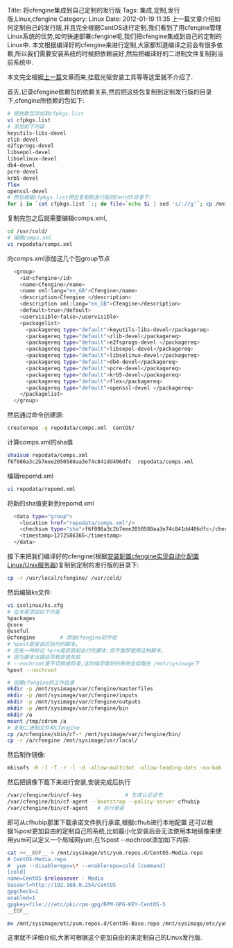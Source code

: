 Title: 将cfengine集成到自己定制的发行版
Tags: 集成,定制,发行版,Linux,cfengine
Category: Linux
Date: 2012-01-19 11:35
上一篇文章介绍如何定制自己的发行版,并且完全根据CentOS进行定制,我们看到了用cfengine管理Linux系统的优势,如何快速部署cfengine呢,我们把cfengine集成到自己的定制的Linux中.
本文根据编译好的cfengine来进行定制,大家都知道编译之前会有很多依赖,所以我们需要安装系统的时候把依赖装好,然后把编译好的二进制文件复制到当前系统中.

本文完全根据<a title="根据CentOS定制自己的发行版" href="/post/36" target="_blank">上一篇</a>文章而来,挂载光驱安装工具等等这里就不介绍了.

<!--more-->首先.记录cfengine依赖包的依赖关系,然后把这些包复制到定制发行版的目录下,cfengine所依赖的包如下:
```bash
# 把依赖包添加到cfpkgs.list
vi cfpkgs.list
# 添加如下内容
keyutils-libs-devel
zlib-devel
e2fsprogs-devel
libsepol-devel
libselinux-devel
db4-devel
pcre-devel
krb5-devel
flex
openssl-devel
# 然后根据cfpkgs.list把包复制到发行版的CentOS目录下:
for i in `cat cfpkgs.list `:; do file=`echo $i ¦ sed 's/://g'`; cp /mnt/CentOS/$file* /usr/cold/CentOS/; done
```
复制完包之后就需要编辑comps.xml,
```bash
cd /usr/cold/
# 编辑comps.xml
vi repodata/comps.xml
```
向comps.xml添加这几个包group节点
```bash
  <group>
    <id>cfengine</id>
    <name>Cfengine</name>
    <name xml:lang="en_GB">Cfengine</name>
    <description>Cfengine </description>
    <description xml:lang="en_GB">Cfengine</description>
    <default>true</default>
    <uservisible>false</uservisible>
    <packagelist>
      <packagereq type="default">keyutils-libs-devel</packagereq>
      <packagereq type="default">zlib-devel</packagereq>
      <packagereq type="default">e2fsprogs-devel </packagereq>
      <packagereq type="default">libsepol-devel</packagereq>
      <packagereq type="default">libselinux-devel</packagereq>
      <packagereq type="default">db4-devel</packagereq>
      <packagereq type="default">pcre-devel</packagereq>
      <packagereq type="default">krb5-devel</packagereq>
      <packagereq type="default">flex</packagereq>
      <packagereq type="default">openssl-devel </packagereq>
    </packagelist>
  </group>
```
然后通过命令创建源:
```bash
createrepo -g repodata/comps.xml  CentOS/
```
计算comps.xml的sha值
```bash
sha1sum repodata/comps.xml
f6f086a3c2b7eee2050580aa3e74c841dd406dfc  repodata/comps.xml
```
编辑repomd.xml
```bash
vi repodata/repomd.xml
```
将新的sha值更新到repomd.xml
```bash
  <data type="group">
    <location href="repodata/comps.xml"/>
    <checksum type="sha">f6f086a3c2b7eee2050580aa3e74c841dd406dfc</checksum>
    <timestamp>1272586365</timestamp>
  </data>
```
接下来把我们编译好的cfengine(根据<a title="安装配置cfengine实现自动化配置Linux/Unix服务器" href="/post/17" target="_blank">安装配置cfengine实现自动化配置Linux/Unix服务器</a>)复制到定制的发行版的目录下:
```bash
cp -r /usr/local/cfengine/ /usr/cold/
```
然后编辑ks文件:
```bash
vi isolinux/ks.cfg
# 在末尾添加如下内容
%packages
@core
@useful
@cfengine        # 添加cfengine软件组
# %post是安装后执行的脚本,
# 还有一种标记 %pre是安装前执行的脚本,但不推荐使用这种脚本,
# 因为脚本出错会导致安装失败
# --nochroot是不切换根目录,这时候安装好的系统会挂载在 /mnt/sysimage下
%post --nochroot

# 创建cfengine的工作目录
mkdir -p /mnt/sysimage/var/cfengine/masterfiles
mkdir -p /mnt/sysimage/var/cfengine/inputs
mkdir -p /mnt/sysimage/var/cfengine/outputs
mkdir -p /mnt/sysimage/var/cfengine/bin
mkdir /a
mount /tmp/cdrom /a
# 复制二进制文件和cfengine
cp /a/cfengine/sbin/cf-* /mnt/sysimage/var/cfengine/bin/
cp -r /a/cfengine /mnt/sysimage/usr/local/
```
然后制作镜像:
```bash
mkisofs -R -J -T -r -l -d -allow-multidot -allow-leading-dots -no-bak -o /usr/ColdOS-0.1-i386.iso -b isolinux/isolinux.bin -c isolinux/boot.cat -no-emul-boot -boot-load-size 4 -boot-info-table .
```
然后把镜像下载下来进行安装,安装完成后执行
```bash
/var/cfengine/bin/cf-key              # 生成认证证书
/var/cfengine/bin/cf-agent --bootstrap --policy-server cfhubip
/var/cfengine/bin/cf-agent   # 执行承诺
```
即可从cfhubip那里下载承诺文件执行承诺,根据cfhub进行本地配置
还可以根据%post更加自由的定制自己的系统,比如最小化安装后会无法使用本地镜像来使用yum可以定义一个局域网yum,在%post --nochroot添加如下内容:
```bash
cat <<__EOF__ > /mnt/sysimage/etc/yum.repos.d/CentOS-Media.repo
# CentOS-Media.repo
#  yum --disablerepo=\* --enablerepo=cold [command]
[cold]
name=CentOS-$releasever - Media
baseurl=http://192.168.0.254/CentOS
gpgcheck=1
enabled=1
gpgkey=file:///etc/pki/rpm-gpg/RPM-GPG-KEY-CentOS-5
__EOF__

mv /mnt/sysimage/etc/yum.repos.d/CentOS-Base.repo /mnt/sysimage/etc/yum.repos.d/CentOS-Base.repo.bak
```
这里就不详细介绍,大家可根据这个更加自由的来定制自己的Linux发行版.
